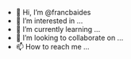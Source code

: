 - 👋 Hi, I’m @francbaides
- 👀 I’m interested in ...
- 🌱 I’m currently learning ...
- 💞️ I’m looking to collaborate on ...
- 📫 How to reach me ...

<!---
francbaides/francbaides is a ✨ special ✨ repository because its `README.md` (this file) appears on your GitHub profile.
You can click the Preview link to take a look at your changes.
--->
